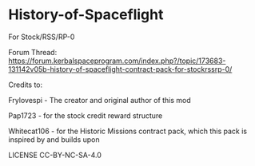 # History-of-Spaceflight

For Stock/RSS/RP-0

Forum Thread: https://forum.kerbalspaceprogram.com/index.php?/topic/173683-131142v05b-history-of-spaceflight-contract-pack-for-stockrssrp-0/

Credits to:

Frylovespi - The creator and original author of this mod

Pap1723 - for the stock credit reward structure

Whitecat106 - for the Historic Missions contract pack, which this pack is inspired by and builds upon


LICENSE CC-BY-NC-SA-4.0
